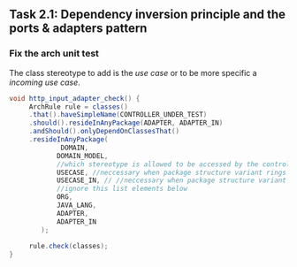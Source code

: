 ## Task 2.1: Dependency inversion principle and the ports & adapters pattern

### Fix the arch unit test

The class stereotype to add is the _use case_ or to be more specific a _incoming use case_.

```java
void http_input_adapter_check() {
     ArchRule rule = classes()
     .that().haveSimpleName(CONTROLLER_UNDER_TEST)
     .should().resideInAnyPackage(ADAPTER, ADAPTER_IN)
     .andShould().onlyDependOnClassesThat()
     .resideInAnyPackage(
             DOMAIN,
            DOMAIN_MODEL,
            //which stereotype is allowed to be accessed by the controller?
            USECASE, //neccessary when package structure variant rings as layers is applied
            USECASE_IN, // //neccessary when package structure variant architecture expressive domain and architectural expressive is applied
            //ignore this list elements below
            ORG,
            JAVA_LANG,
            ADAPTER,
            ADAPTER_IN
        );
     
     rule.check(classes);
}
```